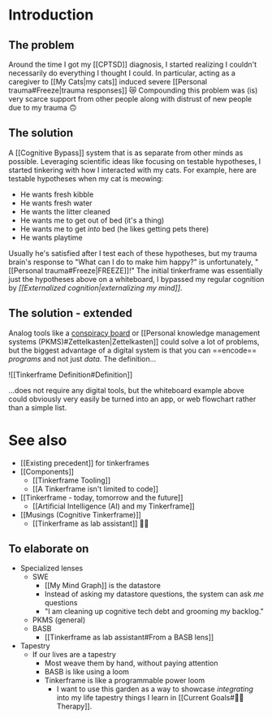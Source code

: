 # Introduction

## The problem

Around the time I got my [[CPTSD]] diagnosis, I started realizing I couldn't necessarily do everything I thought I could. In particular, acting as a caregiver to [[My Cats|my cats]] induced severe [[Personal trauma#Freeze|trauma responses]] 😿 Compounding this problem was (is) very scarce support from other people along with distrust of new people due to my trauma 🙃

## The solution

A [[Cognitive Bypass]] system that is as separate from other minds as possible. Leveraging scientific ideas like focusing on testable hypotheses, I started tinkering with how I interacted with my cats. For example, here are testable hypotheses when my cat is meowing:
* He wants fresh kibble
* He wants fresh water
* He wants the litter cleaned
* He wants me to get out of bed (it's a thing)
* He wants me to get *into* bed (he likes getting pets there)
* He wants playtime

Usually he's satisfied after I test each of these hypotheses, but my trauma brain's response to "What can I do to make him happy?" is unfortunately, "[[Personal trauma#Freeze|FREEZE]]!" The initial tinkerframe was essentially just the hypotheses above on a whiteboard, I bypassed my regular cognition by *[[Externalized cognition|externalizing my mind]]*.

## The solution - extended

Analog tools like a [conspiracy board](https://knowyourmeme.com/memes/pepe-silvia) or [[Personal knowledge management systems (PKMS)#Zettelkasten|Zettelkasten]] could solve a lot of problems, but the biggest advantage of a digital system is that you can ==encode== *programs* and not just *data*. The definition...

![[Tinkerframe Definition#Definition]]

...does not require any digital tools, but the whiteboard example above could obviously very easily be turned into an app, or web flowchart rather than a simple list.

# See also

* [[Existing precedent]] for tinkerframes
* [[Components]]
	* [[Tinkerframe Tooling]]
	* [[A Tinkerframe isn't limited to code]]
* [[Tinkerframe - today, tomorrow and the future]]
	* [[Artificial Intelligence (AI) and my Tinkerframe]]
* [[Musings (Cognitive Tinkerframe)]]
	* [[Tinkerframe as lab assistant]] 👨‍🔬

## To elaborate on

* Specialized lenses
	* SWE
		* [[My Mind Graph]] is the datastore
		* Instead of asking my datastore questions, the system can ask *me* questions
		* "I am cleaning up cognitive tech debt and grooming my backlog."
	* PKMS (general)
	* BASB
		* [[Tinkerframe as lab assistant#From a BASB lens]]
* Tapestry
	* If our lives are a tapestry
		* Most weave them by hand, without paying attention
		* BASB is like using a loom
		* Tinkerframe is like a programmable power loom
			* I want to use this garden as a way to showcase *integrating* into my life tapestry things I learn in [[Current Goals#👩‍⚕️ Therapy]].
